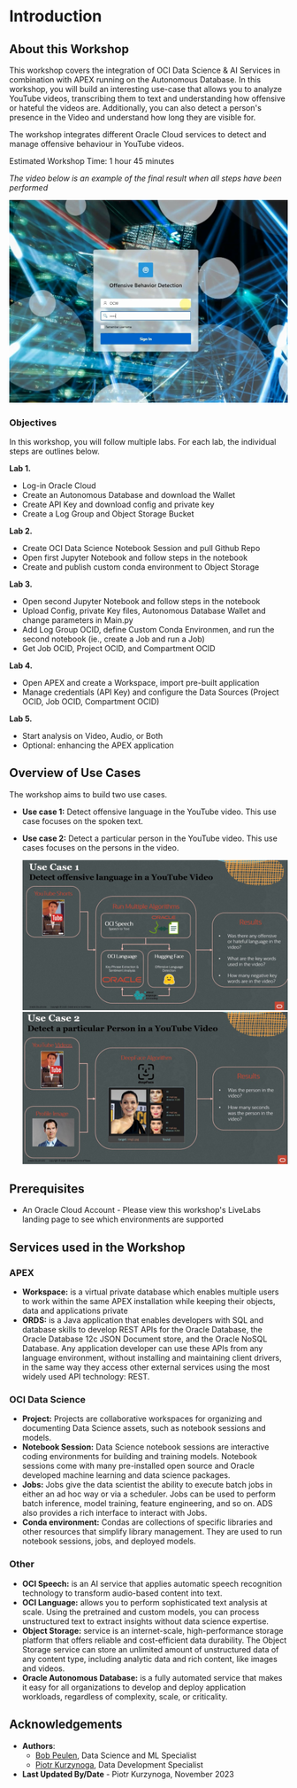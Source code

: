 # Introduction

## About this Workshop

This workshop covers the integration of OCI Data Science & AI Services in combination with APEX running on the Autonomous Database. In this workshop, you will build an interesting use-case that allows you to analyze YouTube videos, transcribing them to text and understanding how offensive or hateful the videos are. Additionally, you can also detect a person's presence in the Video and understand how long they are visible for.

The workshop integrates different Oracle Cloud services to detect and manage offensive behaviour in YouTube videos.

Estimated Workshop Time: 1 hour 45 minutes

*The video below is an example of the final result when all steps have been performed*

[![video_1](images/video.jpg)](https://www.youtube.com/watch?v=_tNvQuZeY0U)

### Objectives


In this workshop, you will follow multiple labs. For each lab, the individual steps are outlines below.

**Lab 1.**
* Log-in Oracle Cloud
* Create an Autonomous Database and download the Wallet
* Create API Key and download config and private key 
* Create a Log Group and Object Storage Bucket

**Lab 2.**
* Create OCI Data Science Notebook Session and pull Github Repo 
* Open first Jupyter Notebook and follow steps in the notebook
* Create and publish custom conda environment to Object Storage

**Lab 3.**
* Open second Jupyter Notebook and follow steps in the notebook
* Upload Config, private Key files, Autonomous Database Wallet and change parameters in Main.py 
* Add Log Group OCID, define Custom Conda Environmen, and run the second notebook (ie., create a Job and run a Job) 
* Get Job OCID, Project OCID, and Compartment OCID

**Lab 4.**
* Open APEX and create a Workspace, import pre-built application 
* Manage credentials (API Key) and configure the Data Sources (Project OCID, Job OCID, Compartment OCID)

**Lab 5.**
* Start analysis on Video, Audio, or Both 
* Optional: enhancing the APEX application

## Overview of Use Cases
The workshop aims to build two use cases. 

* **Use case 1:** Detect offensive language in the YouTube video. This use case focuses on the spoken text.
* **Use case 2:** Detect a particular person in the YouTube video. This use cases focuses on the persons in the video.

   ![intro_1](images/intro_1.jpg)
   ![intro_2](images/intro_2.jpg)

## Prerequisites
* An Oracle Cloud Account - Please view this workshop's LiveLabs landing page to see which environments are supported

## Services used in the Workshop

### APEX
* **Workspace:** is a virtual private database which enables multiple users to work within the same APEX installation while keeping their objects, data and applications private
* **ORDS:** is a Java application that enables developers with SQL and database skills to develop REST APIs for the Oracle Database, the Oracle Database 12c JSON Document store, and the Oracle NoSQL Database. Any application developer can use these APIs from any language environment, without installing and maintaining client drivers, in the same way they access other external services using the most widely used API technology: REST.

### OCI Data Science

* **Project:** Projects are collaborative workspaces for organizing and documenting Data Science assets, such as notebook sessions and models.
* **Notebook Session:** Data Science notebook sessions are interactive coding environments for building and training models. Notebook sessions come with many pre-installed open source and Oracle developed machine learning and data science packages.
* **Jobs:** Jobs give the data scientist the ability to execute batch jobs in either an ad hoc way or via a scheduler. Jobs can be used to perform batch inference, model training, feature engineering, and so on. ADS also provides a rich interface to interact with Jobs.
* **Conda environment:** Condas are collections of specific libraries and other resources that simplify library management. They are used to run notebook sessions, jobs, and deployed models.

### Other

* **OCI Speech:** is an AI service that applies automatic speech recognition technology to transform audio-based content into text. 
* **OCI Language:** allows you to perform sophisticated text analysis at scale. Using the pretrained and custom models, you can process unstructured text to extract insights without data science expertise.
* **Object Storage:** service is an internet-scale, high-performance storage platform that offers reliable and cost-efficient data durability. The Object Storage service can store an unlimited amount of unstructured data of any content type, including analytic data and rich content, like images and videos.
* **Oracle Autonomous Database:** is a fully automated service that makes it easy for all organizations to develop and deploy application workloads, regardless of complexity, scale, or criticality.


## Acknowledgements
* **Authors**:
    * [Bob Peulen](https://www.linkedin.com/in/bobpeulen/), Data Science and ML Specialist
    * [Piotr Kurzynoga](https://www.linkedin.com/in/piotr-kurzynoga/), Data Development Specialist
* **Last Updated By/Date** - Piotr Kurzynoga, November 2023
